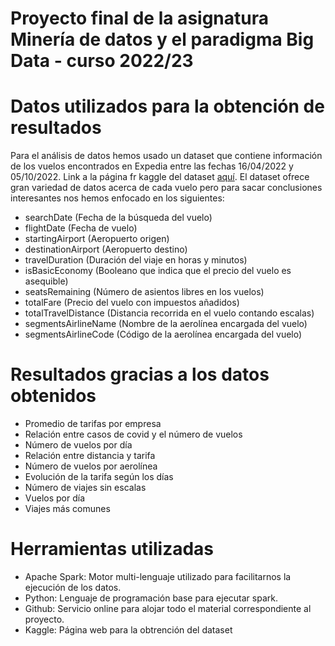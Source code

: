 # Proyecto final de la asignatura Minería de datos y el paradigma Big Data - curso 2022/23

# Datos utilizados para la obtención de resultados
Para el análisis de datos hemos usado un dataset que contiene información de los vuelos encontrados en Expedia entre las fechas 16/04/2022 y 05/10/2022.
Link a la página fr kaggle del dataset [aquí](https://www.kaggle.com/datasets/dilwong/flightprices).
El dataset ofrece gran variedad de datos acerca de cada vuelo pero para sacar conclusiones interesantes nos hemos enfocado en los siguientes:

- searchDate (Fecha de la búsqueda del vuelo)
- flightDate (Fecha de vuelo)
- startingAirport (Aeropuerto origen)
- destinationAirport (Aeropuerto destino)
- travelDuration (Duración del viaje en horas y minutos)
- isBasicEconomy (Booleano que indica que el precio del vuelo es asequible)
- seatsRemaining (Número de asientos libres en los vuelos)
- totalFare (Precio del vuelo con impuestos añadidos)
- totalTravelDistance (Distancia recorrida en el vuelo contando escalas)
- segmentsAirlineName (Nombre de la aerolínea encargada del vuelo)
- segmentsAirlineCode (Código de la aerolínea encargada del vuelo)

# Resultados gracias a los datos obtenidos 

- Promedio de tarifas por empresa
- Relación entre casos de covid y el número de vuelos
- Número de vuelos por día
- Relación entre distancia y tarifa
- Número de vuelos por aerolínea
- Evolución de la tarifa según los días
- Número de viajes sin escalas
- Vuelos por día
- Viajes más comunes

# Herramientas utilizadas
- Apache Spark: Motor multi-lenguaje utilizado para facilitarnos la ejecución de los datos.
- Python: Lenguaje de programación base para ejecutar spark.
- Github: Servicio online para alojar todo el material correspondiente al proyecto.
- Kaggle: Página web para la obtrención del dataset
